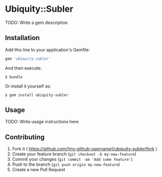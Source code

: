 # Ubiquity::Subler

TODO: Write a gem description

## Installation

Add this line to your application's Gemfile:

```ruby
gem 'ubiquity-subler'
```

And then execute:

    $ bundle

Or install it yourself as:

    $ gem install ubiquity-subler

## Usage

TODO: Write usage instructions here

## Contributing

1. Fork it ( https://github.com/[my-github-username]/ubiquity-subler/fork )
2. Create your feature branch (`git checkout -b my-new-feature`)
3. Commit your changes (`git commit -am 'Add some feature'`)
4. Push to the branch (`git push origin my-new-feature`)
5. Create a new Pull Request
